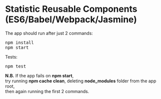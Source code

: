 # Statistic Reusable Components (ES6/Babel/Webpack/Jasmine)

The app should run after just 2 commands:

<pre>npm install
npm start</pre>


Tests: 

<pre>npm test</pre>

<strong>N.B.</strong> If the app fails on <strong>npm start</strong>, <br>
try running <strong>npm cache clean</strong>, deleting <strong>node_modules</strong> folder from the app root,<br> then again running the first 2 commands.
